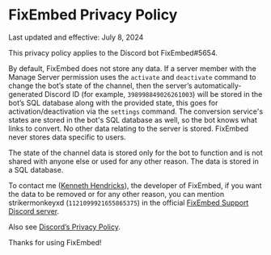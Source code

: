 # FixEmbed Privacy Policy

Last updated and effective: July 8, 2024

This privacy policy applies to the Discord bot FixEmbed#5654.

By default, FixEmbed does not store any data. If a server member with the Manage Server permission uses the <code>activate</code> and <code>deactivate</code> command to change the bot’s state of the channel, then the server’s automatically-generated Discord ID (for example, <code>398998849026261003</code>) will be stored in the bot’s SQL database along with the provided state, this goes for activation/deactivation via the <code>settings</code> command. The conversion service's states are stored in the bot's SQL database as well, so the bot knows what links to convert. No other data relating to the server is stored. FixEmbed never stores data specific to users.

The state of the channel data is stored only for the bot to function and is not shared with anyone else or used for any other reason. The data is stored in a SQL database.

To contact me ([Kenneth Hendricks](https://github.com/kenhendricks00)), the developer of FixEmbed, if you want the data to be removed or for any other reason, you can mention strikermonkeyxd (<code>1121099921655865375</code>) in the official [FixEmbed Support Discord server](https://discord.gg/QFxTAmtZdn).

Also see [Discord’s Privacy Policy](https://discord.com/privacy).

Thanks for using FixEmbed!
